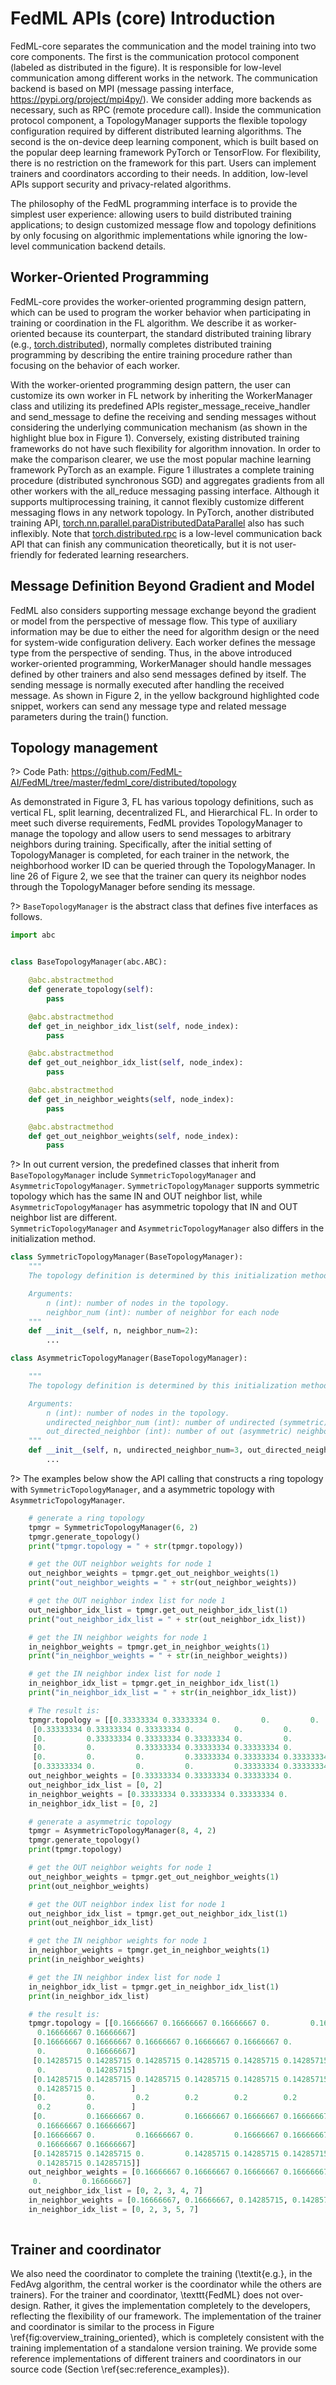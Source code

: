 # FedML APIs (core) Introduction
FedML-core separates the communication and the model training into two core components. 
The first is the communication protocol component (labeled as distributed in the figure). 
It is responsible for low-level communication among different works in the network. The communication backend is based on MPI (message passing interface, https://pypi.org/project/mpi4py/). 
We consider adding more backends as necessary, such as RPC (remote procedure call). 
Inside the communication protocol component, a TopologyManager supports the flexible topology configuration required by different distributed learning algorithms. 
The second is the on-device deep learning component, which is built based on the popular deep learning framework PyTorch or TensorFlow. 
For flexibility, there is no restriction on the framework for this part. 
Users can implement trainers and coordinators according to their needs. 
In addition, low-level APIs support security and privacy-related algorithms.

The philosophy of the FedML programming interface is to provide the simplest user experience: 
allowing users to build distributed training applications; 
to design customized message flow and topology definitions 
by only focusing on algorithmic implementations while ignoring the low-level communication backend details.

## Worker-Oriented Programming
FedML-core provides the worker-oriented programming design pattern, which can be used to program the worker behavior 
when participating in training or coordination in the FL algorithm. 
We describe it as worker-oriented because its counterpart, the standard distributed training library 
(e.g., [torch.distributed](https://pytorch.org/tutorials/intermediate/dist_tuto.html)), 
normally completes distributed training programming by describing the entire training procedure rather than focusing on the behavior of each worker. 

With the worker-oriented programming design pattern, the user can customize its own worker in FL network 
by inheriting the WorkerManager class and utilizing its predefined APIs register_message_receive_handler and send_message to 
define the receiving and sending messages without considering the underlying communication mechanism (as shown in the highlight blue box
in Figure 1). 
Conversely, existing distributed training frameworks do not have such flexibility for algorithm innovation. 
In order to make the comparison clearer, we use the most popular machine learning framework PyTorch as an example. 
Figure 1 illustrates a complete training procedure (distributed synchronous SGD) 
and aggregates gradients from all other workers with the all_reduce messaging passing interface. 
Although it supports multiprocessing training, it cannot flexibly customize different messaging flows in any network topology. 
In PyTorch, another distributed training API, [torch.nn.parallel.paraDistributedDataParallel](https://pytorch.org/tutorials/intermediate/ddp_tutorial.html) also has such inflexibly. 
Note that [torch.distributed.rpc](https://pytorch.org/tutorials/intermediate/rpc\_tutorial.html) is a low-level communication back API 
that can finish any communication theoretically, but it is not user-friendly for federated learning researchers. 

## Message Definition Beyond Gradient and Model
FedML also considers supporting message exchange beyond the gradient or model from the perspective of message flow. 
This type of auxiliary information may be due to either the need for algorithm design or the need for system-wide configuration delivery. 
Each worker defines the message type from the perspective of sending. 
Thus, in the above introduced worker-oriented programming, WorkerManager should handle messages defined by other trainers and also send messages defined by itself. 
The sending message is normally executed after handling the received message. As shown in Figure 2, in the yellow background highlighted code snippet, 
workers can send any message type and related message parameters during the train() function.

## Topology management
?> Code Path: https://github.com/FedML-AI/FedML/tree/master/fedml_core/distributed/topology

As demonstrated in Figure 3, FL has various topology definitions, 
such as vertical FL, split learning, decentralized FL, and Hierarchical FL. 
In order to meet such diverse requirements, FedML provides TopologyManager to manage the topology 
and allow users to send messages to arbitrary neighbors during training. 
Specifically, after the initial setting of TopologyManager is completed, 
for each trainer in the network, the neighborhood worker ID can be queried through the TopologyManager. 
In line 26 of Figure 2, we see that the trainer can query its neighbor nodes 
through the TopologyManager before sending its message. 


?>  `BaseTopologyManager`  is the abstract class that defines five interfaces as follows.

``` python
import abc


class BaseTopologyManager(abc.ABC):

    @abc.abstractmethod
    def generate_topology(self):
        pass

    @abc.abstractmethod
    def get_in_neighbor_idx_list(self, node_index):
        pass

    @abc.abstractmethod
    def get_out_neighbor_idx_list(self, node_index):
        pass

    @abc.abstractmethod
    def get_in_neighbor_weights(self, node_index):
        pass

    @abc.abstractmethod
    def get_out_neighbor_weights(self, node_index):
        pass

```


?>  In out current version, the predefined classes that inherit from `BaseTopologyManager` 
include `SymmetricTopologyManager` and `AsymmetricTopologyManager`. `SymmetricTopologyManager` supports symmetric topology 
which has the same IN and OUT neighbor list, while `AsymmetricTopologyManager` has asymmetric topology that IN and OUT neighbor list are different.   
`SymmetricTopologyManager` and `AsymmetricTopologyManager` also differs in the initialization method.

``` python
class SymmetricTopologyManager(BaseTopologyManager):
    """
    The topology definition is determined by this initialization method.

    Arguments:
        n (int): number of nodes in the topology.
        neighbor_num (int): number of neighbor for each node
    """
    def __init__(self, n, neighbor_num=2):
        ...
```
``` python
class AsymmetricTopologyManager(BaseTopologyManager):

    """
    The topology definition is determined by this initialization method.

    Arguments:
        n (int): number of nodes in the topology.
        undirected_neighbor_num (int): number of undirected (symmetric) neighbors for each node
        out_directed_neighbor (int): number of out (asymmetric) neighbors for each node
    """
    def __init__(self, n, undirected_neighbor_num=3, out_directed_neighbor=3):
        ...
```

?> The examples below show the API calling that constructs a ring topology with `SymmetricTopologyManager`, and a asymmetric topology with `AsymmetricTopologyManager`.
``` python
    # generate a ring topology
    tpmgr = SymmetricTopologyManager(6, 2)
    tpmgr.generate_topology()
    print("tpmgr.topology = " + str(tpmgr.topology))

    # get the OUT neighbor weights for node 1
    out_neighbor_weights = tpmgr.get_out_neighbor_weights(1)
    print("out_neighbor_weights = " + str(out_neighbor_weights))

    # get the OUT neighbor index list for node 1
    out_neighbor_idx_list = tpmgr.get_out_neighbor_idx_list(1)
    print("out_neighbor_idx_list = " + str(out_neighbor_idx_list))

    # get the IN neighbor weights for node 1
    in_neighbor_weights = tpmgr.get_in_neighbor_weights(1)
    print("in_neighbor_weights = " + str(in_neighbor_weights))

    # get the IN neighbor index list for node 1
    in_neighbor_idx_list = tpmgr.get_in_neighbor_idx_list(1)
    print("in_neighbor_idx_list = " + str(in_neighbor_idx_list))

    # The result is: 
    tpmgr.topology = [[0.33333334 0.33333334 0.         0.         0.         0.33333334]
     [0.33333334 0.33333334 0.33333334 0.         0.         0.        ]
     [0.         0.33333334 0.33333334 0.33333334 0.         0.        ]
     [0.         0.         0.33333334 0.33333334 0.33333334 0.        ]
     [0.         0.         0.         0.33333334 0.33333334 0.33333334]
     [0.33333334 0.         0.         0.         0.33333334 0.33333334]]
    out_neighbor_weights = [0.33333334 0.33333334 0.33333334 0.         0.         0.        ]
    out_neighbor_idx_list = [0, 2]
    in_neighbor_weights = [0.33333334 0.33333334 0.33333334 0.         0.         0.        ]
    in_neighbor_idx_list = [0, 2]
```
``` python
    # generate a asymmetric topology
    tpmgr = AsymmetricTopologyManager(8, 4, 2)
    tpmgr.generate_topology()
    print(tpmgr.topology)

    # get the OUT neighbor weights for node 1
    out_neighbor_weights = tpmgr.get_out_neighbor_weights(1)
    print(out_neighbor_weights)

    # get the OUT neighbor index list for node 1
    out_neighbor_idx_list = tpmgr.get_out_neighbor_idx_list(1)
    print(out_neighbor_idx_list)

    # get the IN neighbor weights for node 1
    in_neighbor_weights = tpmgr.get_in_neighbor_weights(1)
    print(in_neighbor_weights)

    # get the IN neighbor index list for node 1
    in_neighbor_idx_list = tpmgr.get_in_neighbor_idx_list(1)
    print(in_neighbor_idx_list)

    # the result is:
    tpmgr.topology = [[0.16666667 0.16666667 0.16666667 0.         0.16666667 0.
      0.16666667 0.16666667]
     [0.16666667 0.16666667 0.16666667 0.16666667 0.16666667 0.
      0.         0.16666667]
     [0.14285715 0.14285715 0.14285715 0.14285715 0.14285715 0.14285715
      0.         0.14285715]
     [0.14285715 0.14285715 0.14285715 0.14285715 0.14285715 0.14285715
      0.14285715 0.        ]
     [0.         0.         0.2        0.2        0.2        0.2
      0.2        0.        ]
     [0.         0.16666667 0.         0.16666667 0.16666667 0.16666667
      0.16666667 0.16666667]
     [0.16666667 0.         0.16666667 0.         0.16666667 0.16666667
      0.16666667 0.16666667]
     [0.14285715 0.14285715 0.         0.14285715 0.14285715 0.14285715
      0.14285715 0.14285715]]
    out_neighbor_weights = [0.16666667 0.16666667 0.16666667 0.16666667 0.16666667 0.
     0.         0.16666667]
    out_neighbor_idx_list = [0, 2, 3, 4, 7]
    in_neighbor_weights = [0.16666667, 0.16666667, 0.14285715, 0.14285715, 0.0, 0.16666667, 0.0, 0.14285715]
    in_neighbor_idx_list = [0, 2, 3, 5, 7]
    
```

## Trainer and coordinator
We also need the coordinator to complete the training (\textit{e.g.}, in the FedAvg algorithm, the central worker is the coordinator while the others are trainers). For the trainer and coordinator, \texttt{FedML} does not over-design. Rather, it gives the implementation completely to the developers, reflecting the flexibility of our framework. The implementation of the trainer and coordinator is similar to the process in Figure \ref{fig:overview_training_oriented}, which is completely consistent with the training implementation of a standalone version training. We provide some reference implementations of different trainers and coordinators in our source code (Section \ref{sec:reference_examples}).
